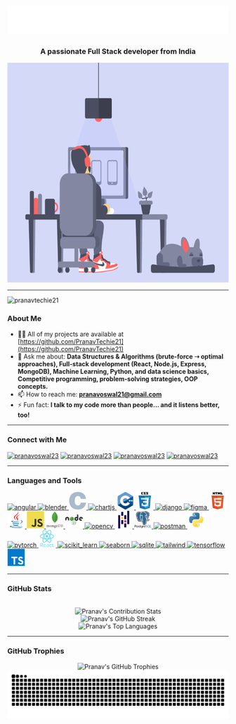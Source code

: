 <h1 align="center">
  <img src=".github/workflows/name.svg" alt="Pranav Oswal" />
</h1>
<h3 align="center">A passionate Full Stack developer from India</h3>

<p align="center">
  <img src=".github/workflows/Designer.gif" width="750" height="500" alt="Coding GIF"/>
</p>

---

<p align="left"> 
  <img src="https://komarev.com/ghpvc/?username=pranavtechie21&label=Profile%20views&color=0e75b6&style=flat" alt="pranavtechie21" /> 
</p>

### About Me

- 👨‍💻 All of my projects are available at [https://github.com/PranavTechie21](https://github.com/PranavTechie21)
- 💬 Ask me about: **Data Structures & Algorithms (brute-force ➝ optimal approaches), Full-stack development (React, Node.js, Express, MongoDB), Machine Learning, Python, and data science basics, Competitive programming, problem-solving strategies, OOP concepts.**
- 📫 How to reach me: **pranavoswal21@gmail.com**
- ⚡ Fun fact: **I talk to my code more than people… and it listens better, too!**

---

### Connect with Me

<p align="left">
  <a href="https://www.codechef.com/users/pranavoswal23" target="_blank"><img align="center" src="https://cdn.jsdelivr.net/npm/simple-icons@3.1.0/icons/codechef.svg" alt="pranavoswal23" height="30" width="40" /></a>
  <a href="https://codeforces.com/profile/pranavoswal23" target="_blank"><img align="center" src="https://raw.githubusercontent.com/rahuldkjain/github-profile-readme-generator/master/src/images/icons/Social/codeforces.svg" alt="pranavoswal23" height="30" width="40" /></a>
  <a href="https://www.leetcode.com/pranavoswal23" target="_blank"><img align="center" src="https://raw.githubusercontent.com/rahuldkjain/github-profile-readme-generator/master/src/images/icons/Social/leet-code.svg" alt="pranavoswal23" height="30" width="40" /></a>
  <a href="https://auth.geeksforgeeks.org/user/pranavoswal23" target="_blank"><img align="center" src="https://raw.githubusercontent.com/rahuldkjain/github-profile-readme-generator/master/src/images/icons/Social/geeks-for-geeks.svg" alt="pranavoswal23" height="30" width="40" /></a>
</p>

---

### Languages and Tools

<p align="left"> 
  <a href="https://angular.io" target="_blank" rel="noreferrer"> <img src="https://angular.io/assets/images/logos/angular/angular.svg" alt="angular" width="40" height="40"/> </a> 
  <a href="https://www.blender.org/" target="_blank" rel="noreferrer"> <img src="https://download.blender.org/branding/community/blender_community_badge_white.svg" alt="blender" width="40" height="40"/> </a> 
  <a href="https://www.cprogramming.com/" target="_blank" rel="noreferrer"> <img src="https://raw.githubusercontent.com/devicons/devicon/master/icons/c/c-original.svg" alt="c" width="40" height="40"/> </a> 
  <a href="https://www.chartjs.org" target="_blank" rel="noreferrer"> <img src="https://www.chartjs.org/media/logo-title.svg" alt="chartjs" width="40" height="40"/> </a> 
  <a href="https://www.w3schools.com/cpp/" target="_blank" rel="noreferrer"> <img src="https://raw.githubusercontent.com/devicons/devicon/master/icons/cplusplus/cplusplus-original.svg" alt="cplusplus" width="40" height="40"/> </a> 
  <a href="https://www.w3schools.com/css/" target="_blank" rel="noreferrer"> <img src="https://raw.githubusercontent.com/devicons/devicon/master/icons/css3/css3-original-wordmark.svg" alt="css3" width="40" height="40"/> </a> 
  <a href="https://www.djangoproject.com/" target="_blank" rel="noreferrer"> <img src="https://cdn.worldvectorlogo.com/logos/django.svg" alt="django" width="40" height="40"/> </a> 
  <a href="https://www.figma.com/" target="_blank" rel="noreferrer"> <img src="https://www.vectorlogo.zone/logos/figma/figma-icon.svg" alt="figma" width="40" height="40"/> </a> 
  <a href="https://www.w3.org/html/" target="_blank" rel="noreferrer"> <img src="https://raw.githubusercontent.com/devicons/devicon/master/icons/html5/html5-original-wordmark.svg" alt="html5" width="40" height="40"/> </a> 
  <a href="https://www.java.com" target="_blank" rel="noreferrer"> <img src="https://raw.githubusercontent.com/devicons/devicon/master/icons/java/java-original.svg" alt="java" width="40" height="40"/> </a> 
  <a href="https://developer.mozilla.org/en-US/docs/Web/JavaScript" target="_blank" rel="noreferrer"> <img src="https://raw.githubusercontent.com/devicons/devicon/master/icons/javascript/javascript-original.svg" alt="javascript" width="40" height="40"/> </a> 
  <a href="https://www.mongodb.com/" target="_blank" rel="noreferrer"> <img src="https://raw.githubusercontent.com/devicons/devicon/master/icons/mongodb/mongodb-original-wordmark.svg" alt="mongodb" width="40" height="40"/> </a> 
  <a href="https://nodejs.org" target="_blank" rel="noreferrer"> <img src="https://raw.githubusercontent.com/devicons/devicon/master/icons/nodejs/nodejs-original-wordmark.svg" alt="nodejs" width="40" height="40"/> </a> 
  <a href="https://opencv.org/" target="_blank" rel="noreferrer"> <img src="https://www.vectorlogo.zone/logos/opencv/opencv-icon.svg" alt="opencv" width="40" height="40"/> </a> 
  <a href="https://pandas.pydata.org/" target="_blank" rel="noreferrer"> <img src="https://raw.githubusercontent.com/devicons/devicon/2ae2a900d2f041da66e950e4d48052658d850630/icons/pandas/pandas-original.svg" alt="pandas" width="40" height="40"/> </a> 
  <a href="https://www.postgresql.org" target="_blank" rel="noreferrer"> <img src="https://raw.githubusercontent.com/devicons/devicon/master/icons/postgresql/postgresql-original-wordmark.svg" alt="postgresql" width="40" height="40"/> </a> 
  <a href="https://postman.com" target="_blank" rel="noreferrer"> <img src="https://www.vectorlogo.zone/logos/getpostman/getpostman-icon.svg" alt="postman" width="40" height="40"/> </a> 
  <a href="https://www.python.org" target="_blank" rel="noreferrer"> <img src="https://raw.githubusercontent.com/devicons/devicon/master/icons/python/python-original.svg" alt="python" width="40" height="40"/> </a> 
  <a href="https://pytorch.org/" target="_blank" rel="noreferrer"> <img src="https://www.vectorlogo.zone/logos/pytorch/pytorch-icon.svg" alt="pytorch" width="40" height="40"/> </a> 
  <a href="https://reactjs.org/" target="_blank" rel="noreferrer"> <img src="https://raw.githubusercontent.com/devicons/devicon/master/icons/react/react-original-wordmark.svg" alt="react" width="40" height="40"/> </a> 
  <a href="https://scikit-learn.org/" target="_blank" rel="noreferrer"> <img src="https://upload.wikimedia.org/wikipedia/commons/0/05/Scikit_learn_logo_small.svg" alt="scikit_learn" width="40" height="40"/> </a> 
  <a href="https://seaborn.pydata.org/" target="_blank" rel="noreferrer"> <img src="https://seaborn.pydata.org/_images/logo-mark-lightbg.svg" alt="seaborn" width="40" height="40"/> </a> 
  <a href="https://www.sqlite.org/" target="_blank" rel="noreferrer"> <img src="https://www.vectorlogo.zone/logos/sqlite/sqlite-icon.svg" alt="sqlite" width="40" height="40"/> </a> 
  <a href="https://tailwindcss.com/" target="_blank" rel="noreferrer"> <img src="https://www.vectorlogo.zone/logos/tailwindcss/tailwindcss-icon.svg" alt="tailwind" width="40" height="40"/> </a> 
  <a href="https://www.tensorflow.org" target="_blank" rel="noreferrer"> <img src="https://www.vectorlogo.zone/logos/tensorflow/tensorflow-icon.svg" alt="tensorflow" width="40" height="40"/> </a> 
  <a href="https://www.typescriptlang.org/" target="_blank" rel="noreferrer"> <img src="https://raw.githubusercontent.com/devicons/devicon/master/icons/typescript/typescript-original.svg" alt="typescript" width="40" height="40"/> </a> 
</p>

---

### GitHub Stats

<div align="center">
  <br/>
  <img src="https://github-contributor-stats.vercel.app/api?username=PranavTechie21&limit=5&theme=dark&combine_all_yearly_contributions=true" alt="Pranav's Contribution Stats"/>
  <br/>
  <img src="https://streak-stats.demolab.com/?user=PranavTechie21&theme=dark&hide_border=false&date_format=%5BY%2Fm%2Fd%5D" alt="Pranav's GitHub Streak"/>
  <br/>
  <img src="https://github-readme-stats.vercel.app/api/top-langs/?username=PranavTechie21&layout=compact&theme=gruvbox" alt="Pranav's Top Languages"/>
</div>

---

### GitHub Trophies

<div align="center">
  <img src="https://github-profile-trophy.vercel.app/?username=PranavTechie21&theme=juicyfresh" alt="Pranav's GitHub Trophies"/>
  <br>
  <img src="https://raw.githubusercontent.com/PranavTechie21/PranavTechie21/output/snake.svg" alt="Snake animation"/>
</div>
